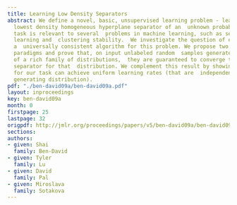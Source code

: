 ```yaml
---
title: Learning Low Density Separators
abstract: We define a novel, basic, unsupervised learning problem - learning  the
  lowest density homogeneous hyperplane separator of an  unknown probability distribution.  This
  task is relevant to several  problems in machine learning, such as semi-supervised
  learning and  clustering stability.  We investigate the question of existence of
  a  universally consistent algorithm for this problem. We propose two  natural learning
  paradigms and prove that, on input unlabeled random  samples generated by any member
  of a rich family of distributions,  they are guaranteed to converge to the optimal
  separator for that  distribution. We complement this result by showing that no learning  algorithm
  for our task can achieve uniform learning rates (that are  independent of the data
  generating distribution).
pdf: "./ben-david09a/ben-david09a.pdf"
layout: inproceedings
key: ben-david09a
month: 0
firstpage: 25
lastpage: 32
origpdf: http://jmlr.org/proceedings/papers/v5/ben-david09a/ben-david09a.pdf
sections: 
authors:
- given: Shai
  family: Ben-David
- given: Tyler
  family: Lu
- given: David
  family: Pal
- given: Miroslava
  family: Sotakova
---
```

